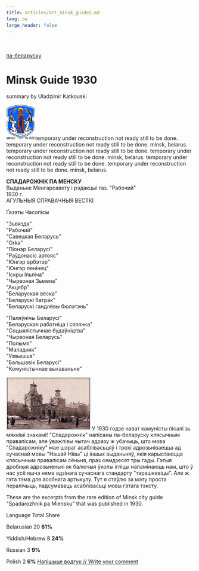```yaml
---
title: articles/art_minsk_guide2.md 
lang: be
large_header: false
---
```







<br /><br />
<a href="articles/art_minsk_guide.html">па-беларуску</a><br />


<h1 id="minsk-guide-1930">Minsk Guide 1930</h1>

summary by Uladzimir Katkouski


<img src="old_minsk.gif" width="78" height="95" alt="Old Minsk Symbol" />temporary under reconstruction not ready still to be done. temporary under reconstruction not ready still to be done. minsk, belarus. temporary under reconstruction not ready still to be done. temporary under reconstruction not ready still to be done. minsk, belarus. temporary under reconstruction not ready still to be done. temporary under reconstruction not ready still to be done. minsk, belarus.


<strong>СПАДАРОЖНІК ПА МЕНСКУ</strong><br />
Выданьне Менгарсавету і рэдакцыі газ. "Рабочий"<br />
1930 г.<br />
АГУЛЬНЫЯ СПРАВАЧНЫЯ ВЕСТКІ<br />



Ґазэты
Часопісы

</tr>
<tr class="even">

"Зьвязда"<br />
"Рабочий"<br />
"Савецкая Беларусь"<br />
"Orka"<br />
"Піонэр Беларусі"<br />
"Раўдонасіс артояс"<br />
"Юнгэр арбэтэр"<br />
"Юнгэр ленінец"<br />
"Іскры Ільліча"<br />
"Чырвоная Зьмена"<br />
"Акцябр"<br />
"Беларуская вёска"<br />
"Беларускі батрак"<br />
"Беларускі гандлёвы бюлэтэнь"<br />

"Паляўнічы Беларусі"<br />
"Беларуская работніца і сялянка"<br />
"Соцыялістычнае будаўніцтва"<br />
"Чырвоная Беларусь"<br />
"Полымя"<br />
"Маладняк"<br />
"Узвышша"<br />
"Бальшавік Беларусі"<br />
"Комуністычнае выхаваньне"<br />

<img src="wilna_bahnhof.jpg" width="226" height="143" alt="Minsk. Wilenski Vagzal" /> У 1930 годзе нават камуністы пісалі зь мяккімі знакамі! "Спадарожнік" напісаны па-беларуску клясычным правапісам, але ўважлівы чытач адразу ж убачыць, што мова "Спадарожніку" мае шэраг асаблівасьцяў і трохі адрозьніваецца ад сучаснай мовы "Нашай Нівы" ці іншых выданьняў, якія карыстаюцца клясычным правапісам сёньня, праз семдзесят тры гады. Гэтыя дробныя адрозьненьні як балючыя ўколы ігліцы напамінаюць нам, што ў нас усё яшчэ няма адзінага сучаснага стандарту "тарашкевіцы". Але ж гэта тэма для асобнага артыкулу. Тут я стаўлю за мэту проста пералічыць, падсумаваць асаблівасьці мовы гэтага тэксту.


These are the excerpts from the rare edition of Minsk city guide "Spadarozhnik pa Miensku" that was published in 1930.


Language
Total
Share

</tr>
<tr class="even">

Belarusian
20
<strong>61%</strong>

</tr>
<tr class="odd">

Yiddish/Hebrew
8
<strong>24%</strong>

</tr>
<tr class="even">

Russian
3
<strong>9%</strong>

</tr>
<tr class="odd">

Polish
2
<strong>6%</strong>
<span class="small"><a href="gb_add.html?ref=http%3A%2F%2Fwww%2Epravapis%2Eorg%2Fart%5Fminsk%5Fguide2%2Easp">Напішыце водгук // Write your comment</a></span>

